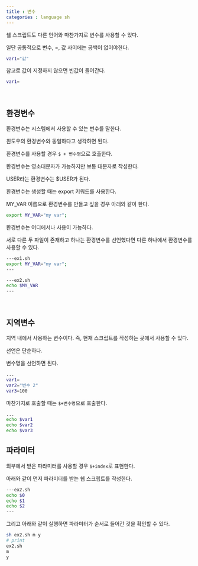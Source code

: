 ```yaml
---
title : 변수
categories : language sh
---
```


쉘 스크립트도 다른 언어와 마찬가지로 변수를 사용할 수 있다.

일단 공통적으로 변수, =, 값 사이에는 공백이 없어야한다.

```sh
var1="값"
```

참고로 값이 지정하지 않으면 빈값이 들어간다.

```sh
var1=
```

<br>

## 환경변수

환경변수는 시스템에서 사용할 수 있는 변수를 말한다. 

윈도우의 환경변수와 동일하다고 생각하면 된다.

환경변수를 사용할 경우 `$ + 변수명`으로 호출한다.

환경변수는 영소대문자가 가능하지만 보통 대문자로 작성한다.

USER라는 환경변수는 $USER가 된다.

환경변수는 생성할 때는 export 키워드를 사용한다. 

MY_VAR 이름으로 환경변수를 만들고 싶을 경우 아래와 같이 한다. 

```sh
export MY_VAR="my var";
```
환경변수는 어디에서나 사용이 가능하다.

서로 다른 두 파일이 존재하고 하나는 환경변수를 선언했다면 다른 하나에서 환경변수를 사용할 수 있다. 

```sh
---ex1.sh
export MY_VAR="my var";
---

---ex2.sh
echo $MY_VAR
---
```
<br>

## 지역변수

지역 내에서 사용하는 변수이다. 즉, 현재 스크립트를 작성하는 곳에서 사용할 수 있다.

선언은 단순하다. 

변수명을 선언하면 된다.

```sh
...
var1=
var2="변수 2"
var3=100
```

마찬가지로 호출할 때는 `$+변수명`으로 호출한다.

```sh
...
echo $var1
echo $var2
echo $var3
```

## 파라미터

외부에서 받은 파라미터를 사용할 경우 `$+index`로 표현한다.

아래와 같이 먼저 파라미터를 받는 쉡 스크립트를 작성한다.

```sh
---ex2.sh
echo $0
echo $1
echo $2
---
```

그리고 아래와 같이 실행하면 파라미터가 순서로 들어간 것을 확인할 수 있다.

```sh
sh ex2.sh m y
# print 
ex2.sh
m
y
```


